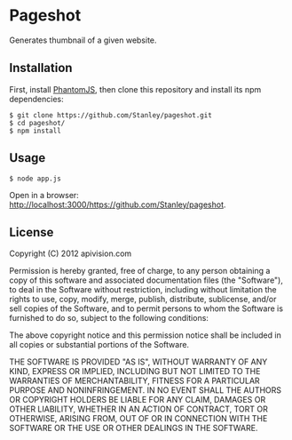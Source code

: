 Pageshot
========

Generates thumbnail of a given website.

Installation
------------

First, install
[PhantomJS](http://code.google.com/p/phantomjs/wiki/Installation), then
clone this repository and install its npm dependencies:

    $ git clone https://github.com/Stanley/pageshot.git
    $ cd pageshot/
    $ npm install

Usage
-----

    $ node app.js

Open in a browser: <http://localhost:3000/https://github.com/Stanley/pageshot>.

License
-------

Copyright (C) 2012 apivision.com

Permission is hereby granted, free of charge, to any person obtaining a
copy of this software and associated documentation files (the "Software"),
to deal in the Software without restriction, including without limitation
the rights to use, copy, modify, merge, publish, distribute, sublicense,
and/or sell copies of the Software, and to permit persons to whom the
Software is furnished to do so, subject to the following conditions:

The above copyright notice and this permission notice shall be included in
all copies or substantial portions of the Software.

THE SOFTWARE IS PROVIDED "AS IS", WITHOUT WARRANTY OF ANY KIND, EXPRESS OR
IMPLIED, INCLUDING BUT NOT LIMITED TO THE WARRANTIES OF MERCHANTABILITY,
FITNESS FOR A PARTICULAR PURPOSE AND NONINFRINGEMENT. IN NO EVENT SHALL THE
AUTHORS OR COPYRIGHT HOLDERS BE LIABLE FOR ANY CLAIM, DAMAGES OR OTHER
LIABILITY, WHETHER IN AN ACTION OF CONTRACT, TORT OR OTHERWISE, ARISING
FROM, OUT OF OR IN CONNECTION WITH THE SOFTWARE OR THE USE OR OTHER
DEALINGS IN THE SOFTWARE.
